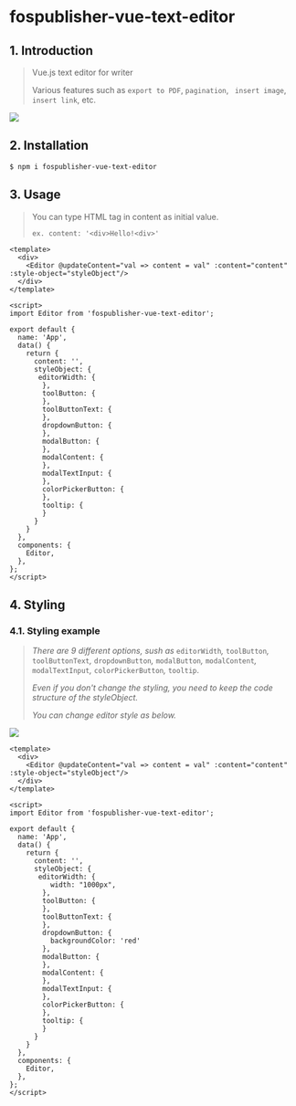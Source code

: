 # fospublisher-vue-text-editor

## 1. Introduction

> Vue.js text editor for writer
>
> Various features such as `export to PDF`, `pagination`, ` insert image`, `insert link`, etc.

![](https://autobiography.s3.ap-northeast-2.amazonaws.com/1620796034308.gif)

## 2. Installation

```text
$ npm i fospublisher-vue-text-editor
```



## 3. Usage

> You can type HTML tag in content as initial value.
>
> `ex. content: '<div>Hello!<div>'`

```vue
<template>
  <div>
    <Editor @updateContent="val => content = val" :content="content" :style-object="styleObject"/>
  </div>
</template>

<script>
import Editor from 'fospublisher-vue-text-editor';

export default {
  name: 'App',
  data() {
    return {
      content: '',
      styleObject: {
       editorWidth: {
        },
        toolButton: {
        },
        toolButtonText: {
        },
        dropdownButton: {
        },
        modalButton: {
        },
        modalContent: {
        },
        modalTextInput: {
        },
        colorPickerButton: {
        },
        tooltip: {
        }
      }
    }
  },
  components: {
    Editor,
  },
};
</script>
```



## 4. Styling

### 4.1. Styling example

> *There are 9 different options, sush as* `editorWidth`*,* `toolButton`*,* `toolButtonText`*,* `dropdownButton`*,* `modalButton`*,* `modalContent`*,* `modalTextInput`*,* `colorPickerButton`*,* `tooltip`.
>
> *Even if you don't change the styling, you need to keep the code structure of the styleObject.*
>
> *You can change editor style as below.* 

![](https://autobiography.s3.ap-northeast-2.amazonaws.com/1620795983904.PNG)

```vue
<template>
  <div>
    <Editor @updateContent="val => content = val" :content="content" :style-object="styleObject"/>
  </div>
</template>

<script>
import Editor from 'fospublisher-vue-text-editor';

export default {
  name: 'App',
  data() {
    return {
      content: '',
      styleObject: {
       editorWidth: {
          width: "1000px",
        },
        toolButton: {
        },
        toolButtonText: {
        },
        dropdownButton: {
          backgroundColor: 'red'
        },
        modalButton: {
        },
        modalContent: {
        },
        modalTextInput: {
        },
        colorPickerButton: {
        },
        tooltip: {
        }
      }
    }
  },
  components: {
    Editor,
  },
};
</script>
```

